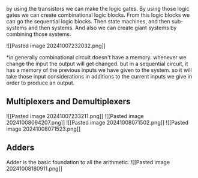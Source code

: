 by using the transistors we can make the logic gates. By using those logic gates we can create combinational logic blocks. From this logic blocks we can go the sequential logic blocks. Then state machines, and then sub-systems and then systems. And also we can create giant systems by combining those systems.

![[Pasted image 20241007232032.png]]

*in generally combinational circuit doesn't have a memory. whenever we change the input the output will get changed. but in a sequential circuit, it has  a memory of the previous inputs we have given to the system. so it will take those input considerations in additions to the current inputs we give in order to produce an output. 

## Multiplexers and Demultiplexers

![[Pasted image 20241007233211.png]]
![[Pasted image 20241008064207.png]]
![[Pasted image 20241008071502.png]]
![[Pasted image 20241008071523.png]]

## Adders

Adder is the basic foundation to all the arithmetic.
![[Pasted image 20241008180911.png]]
